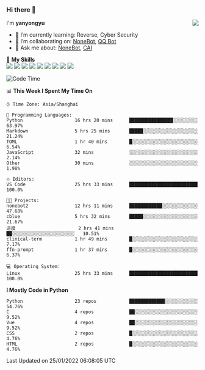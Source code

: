 ### Hi there 👋

<a href="#">
  <img align="right" src="https://github-readme-stats.vercel.app/api?username=yanyongyu&count_private=true&show_icons=true&bg_color=15,f2f7fd,E0EAFC" />
</a>

I'm **yanyongyu**

- 🌱 I’m currently learning: Reverse, Cyber Security
- 👯 I’m collaborating on: [NoneBot](https://github.com/nonebot), [QQ Bot](https://github.com/Mrs4s/go-cqhttp)
- 💬 Ask me about: [NoneBot](https://github.com/nonebot), [CAI](https://github.com/cscs181/CAI)

🌟 **My Skills**  
![](https://img.shields.io/badge/-Python-3e74a2?style=flat-square&logo=Python&logoColor=fff)
![](https://img.shields.io/badge/-Node.js-339933?style=flat-square&logo=Node.js&logoColor=fff)
![](https://img.shields.io/badge/-Vue-4fc08d?style=flat-square&logo=Vue.js&logoColor=fff)
![](https://img.shields.io/badge/-React-2d98ce?style=flat-square&logo=React&logoColor=fff)
![](https://img.shields.io/badge/-Docker-2496ED?style=flat-square&logo=Docker&logoColor=fff)
![](https://img.shields.io/badge/-Linux-000000?style=flat-square&logo=Linux&logoColor=fff)
![](https://img.shields.io/badge/-MySQL-4479A1?style=flat-square&logo=MySQL&logoColor=fff)
![](https://img.shields.io/badge/-Redis-DC382D?style=flat-square&logo=Redis&logoColor=fff)
![](https://img.shields.io/badge/-MongoDB-47A248?style=flat-square&logo=MongoDB&logoColor=fff)

<!--START_SECTION:waka-->
![Code Time](http://img.shields.io/badge/Code%20Time-2%2C057%20hrs%207%20mins-blue)

📊 **This Week I Spent My Time On** 

```text
⌚︎ Time Zone: Asia/Shanghai

💬 Programming Languages: 
Python                   16 hrs 20 mins      ████████████████░░░░░░░░░   63.97% 
Markdown                 5 hrs 25 mins       █████░░░░░░░░░░░░░░░░░░░░   21.24% 
TOML                     1 hr 40 mins        █░░░░░░░░░░░░░░░░░░░░░░░░   6.54% 
JavaScript               32 mins             ░░░░░░░░░░░░░░░░░░░░░░░░░   2.14% 
Other                    30 mins             ░░░░░░░░░░░░░░░░░░░░░░░░░   1.98%

🔥 Editors: 
VS Code                  25 hrs 33 mins      █████████████████████████   100.0%

🐱‍💻 Projects: 
nonebot2                 12 hrs 11 mins      ████████████░░░░░░░░░░░░░   47.68% 
cblue                    5 hrs 32 mins       █████░░░░░░░░░░░░░░░░░░░░   21.67% 
进度                       2 hrs 41 mins       ██░░░░░░░░░░░░░░░░░░░░░░░   10.51% 
clinical-term            1 hr 49 mins        █░░░░░░░░░░░░░░░░░░░░░░░░   7.17% 
ffn-prompt               1 hr 37 mins        █░░░░░░░░░░░░░░░░░░░░░░░░   6.37%

💻 Operating System: 
Linux                    25 hrs 33 mins      █████████████████████████   100.0%

```

**I Mostly Code in Python** 

```text
Python                   23 repos            █████████████░░░░░░░░░░░░   54.76% 
C                        4 repos             ██░░░░░░░░░░░░░░░░░░░░░░░   9.52% 
Vue                      4 repos             ██░░░░░░░░░░░░░░░░░░░░░░░   9.52% 
CSS                      2 repos             █░░░░░░░░░░░░░░░░░░░░░░░░   4.76% 
HTML                     2 repos             █░░░░░░░░░░░░░░░░░░░░░░░░   4.76%

```



 Last Updated on 25/01/2022 06:08:05 UTC
<!--END_SECTION:waka-->
